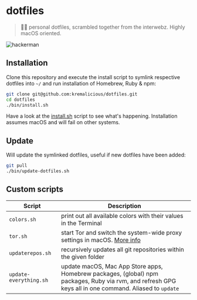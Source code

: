 # dotfiles

> 👩‍🎤 personal dotfiles, scrambled together from the interwebz. Highly macOS oriented.

![hackerman](https://cloud.githubusercontent.com/assets/90316/26279873/9240a9d8-3dc0-11e7-9353-783b36ae6aff.jpg)

## Installation

Clone this repository and execute the install script to symlink respective dotfiles into `~/` and run installation of Homebrew, Ruby & npm:

```bash
git clone git@github.com:kremalicious/dotfiles.git
cd dotfiles
./bin/install.sh
```

Have a look at the [install.sh](bin/install.sh) script to see what's happening. Installation assumes macOS and will fail on other systems.

## Update

Will update the symlinked dotfiles, useful if new dotfiles have been added:

```bash
git pull
./bin/update-dotfiles.sh
```

## Custom scripts

Script | Description
---    | ---
`colors.sh` | print out all available colors with their values in the Terminal
`tor.sh` | start Tor and switch the system-wide proxy settings in macOS. [More info](https://kremalicious.com/simple-tor-setup-on-mac-os-x/)
`updaterepos.sh` | recursively updates all git repositories within the given folder
`update-everything.sh` | update macOS, Mac App Store apps, Homebrew packages, (global) npm packages, Ruby via rvm, and refresh GPG keys all in one command. Aliased to `update`
